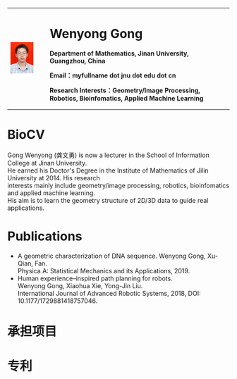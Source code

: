 <table border="0">
  <tr>
    <td width="15%">
      <img src="/gongwenyong.jpg" width="70%">      
    </td>
    <td width="70%">
      <h1>Wenyong Gong</h1>
      <p><b>Department of Mathematics, Jinan University, Guangzhou, China</b></p>
      <p><b>Email：myfullname dot jnu dot edu dot cn</b></p>
      <p><b>Research Interests：Geometry/Image Processing, Robotics, Bioinfomatics, Applied Machine Learning</b></p>
    </td>
  </tr>
</table>

# BioCV
Gong Wenyong (龚文勇) is now a lecturer in the School of Information College at Jinan University.     
He earned his Doctor's Degree in the Institute of Mathematics of Jilin University at 2014. His research    
interests mainly include geometry/image processing, robotics, bioinfomatics and applied machine learning.    
His aim is to learn the geometry structure of 2D/3D data to guide real applications.
# Publications
+ A geometric characterization of DNA sequence. 
  Wenyong Gong, Xu-Qian, Fan.   
  Physica A: Statistical Mechanics and its Applications, 2019.  
+ Human experience–inspired path planning for robots.  
  Wenyong Gong, Xiaohua Xie, Yong-Jin Liu.   
  International Journal of Advanced Robotic Systems, 2018, DOI: 10.1177/1729881418757046.  
# 承担项目
# 专利
